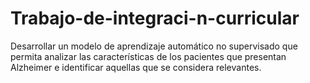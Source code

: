 # Trabajo-de-integraci-n-curricular
Desarrollar un modelo de aprendizaje automático no supervisado que permita analizar las características de los pacientes que presentan Alzheimer e identificar aquellas que se considera relevantes.
